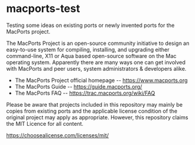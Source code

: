 # macports-test
Testing some ideas on existing ports or newly invented ports for the MacPorts project.

The MacPorts Project is an open-source community initiative to design an easy-to-use system for compiling, installing, and upgrading either command-line, X11 or Aqua based open-source software on the Mac operating system. Apparently there are many ways one can get involved with MacPorts and peer users, system administrators & developers alike.

- The MacPorts Project official homepage -- https://www.macports.org
- The MacPorts Guide -- https://guide.macports.org/
- The MacPorts FAQ -- https://trac.macports.org/wiki/FAQ

Please be aware that projects included in this repository may mainly be copies from existing ports and the applicable license condition of the original project may apply as appropriate. However, this repository claims the MIT Licence for all content.

https://choosealicense.com/licenses/mit/
